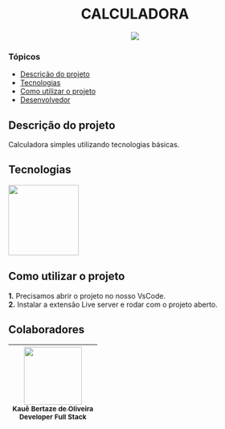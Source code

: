 <h1 align="center">CALCULADORA</h1>

<p align="center">
<img loading="lazy" src="http://img.shields.io/static/v1?label=STATUS&message=CONCLUIDO&color=GREEN&style=for-the-badge"/>
</p>

### Tópicos

- [Descrição do projeto](#descrição-do-projeto)
- [Tecnologias](#tecnologias)
- [Como utilizar o projeto](#como-utilizar-o-projeto)
- [Desenvolvedor](#desenvolvedor)

## Descrição do projeto

Calculadora simples utilizando tecnologias básicas.

## Tecnologias

<div width="140px">
    <img width="140px" src="https://skillicons.dev/icons?i=html,css,javascript" />
</div>

## Como utilizar o projeto

**1.** Precisamos abrir o projeto no nosso VsCode.<br>
**2.** Instalar a extensão Live server e rodar com o projeto aberto.<br>

## Colaboradores

| [<img src="https://avatars.githubusercontent.com/u/69527468?v=4" width=115><br><sub>Kauê Bertaze de Oliveira</sub>](https://github.com/KaueTTS)<br><sub>Developer Full Stack</sub> |
| :---:
